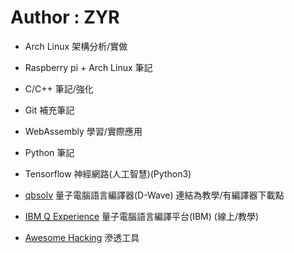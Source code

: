 # Author : ZYR
* Arch Linux 架構分析/實做
* Raspberry pi + Arch Linux 筆記
* C/C++ 筆記/強化
* Git 補充筆記
* WebAssembly 學習/實際應用
* Python 筆記
* Tensorflow 神經網路(人工智慧)(Python3)


* [qbsolv](https://www.dwavesys.com/tutorials/background-reading-series/quantum-computing-primer) 量子電腦語言編譯器(D-Wave) 連結為教學/有編譯器下載點
* [IBM Q Experience](https://quantumexperience.ng.bluemix.net/qx/experience) 量子電腦語言編譯平台(IBM) (線上/教學)
* [Awesome Hacking](https://awesomehacking.org/) 滲透工具

